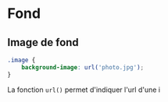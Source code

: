 # Fond

## Image de fond

```css
.image {
	background-image: url('photo.jpg');
}
```

La fonction `url()` permet d'indiquer l'url d'une i
<!--stackedit_data:
eyJoaXN0b3J5IjpbMTM2ODM5MDk3Myw0MDQ5NDkwOTZdfQ==
-->